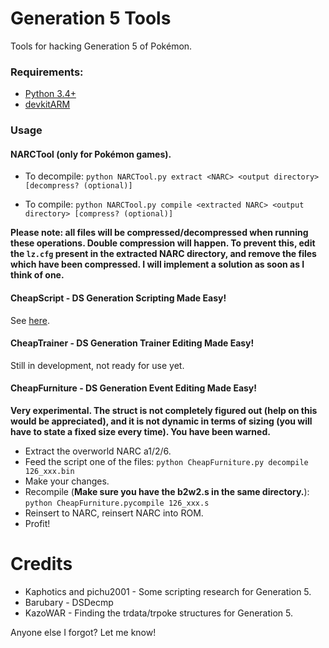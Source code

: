 # Generation 5 Tools
Tools for hacking Generation 5 of Pokémon.

### Requirements:
* [Python 3.4+](https://www.python.org)
* [devkitARM](https://github.com/devkitPro/installer/releases)

### Usage

#### NARCTool (only for Pokémon games).
* To decompile:
```python NARCTool.py extract <NARC> <output directory> [decompress? (optional)]```

* To compile:
```python NARCTool.py compile <extracted NARC> <output directory> [compress? (optional)]```

**Please note: all files will be compressed/decompressed when running these operations. Double compression will happen. To prevent this, edit the `lz.cfg` present in the extracted NARC directory, and remove the files which have been compressed. I will implement a solution as soon as I think of one.**

#### CheapScript - DS Generation Scripting Made Easy!
See [here](https://github.com/CodenamePU/CheapScript).

#### CheapTrainer - DS Generation Trainer Editing Made Easy!
Still in development, not ready for use yet.

#### CheapFurniture - DS Generation Event Editing Made Easy!
**Very experimental. The struct is not completely figured out (help on this would be appreciated), and it is not dynamic in terms of sizing (you will have to state a fixed size every time). You have been warned.**

* Extract the overworld NARC a1/2/6.
* Feed the script one of the files: 
  ```python CheapFurniture.py decompile 126_xxx.bin```
* Make your changes.
* Recompile (**Make sure you have the b2w2.s in the same directory.**):
  ```python CheapFurniture.pycompile 126_xxx.s``` 
* Reinsert to NARC, reinsert NARC into ROM.
* Profit!

# Credits
* Kaphotics and pichu2001 - Some scripting research for Generation 5.
* Barubary - DSDecmp
* KazoWAR - Finding the trdata/trpoke structures for Generation 5.

Anyone else I forgot? Let me know!
